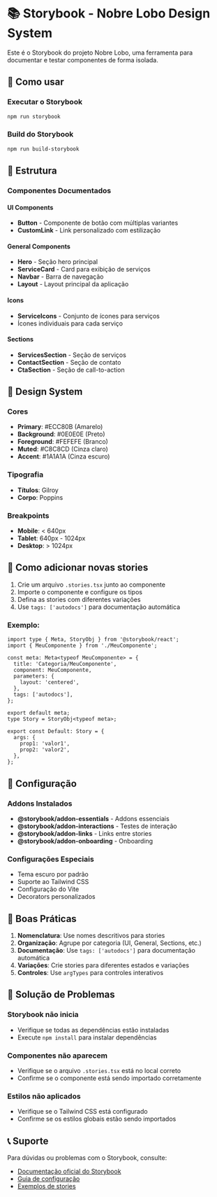 # 📚 Storybook - Nobre Lobo Design System

Este é o Storybook do projeto Nobre Lobo, uma ferramenta para documentar e testar componentes de forma isolada.

## 🚀 Como usar

### Executar o Storybook
```bash
npm run storybook
```

### Build do Storybook
```bash
npm run build-storybook
```

## 📁 Estrutura

### Componentes Documentados

#### UI Components
- **Button** - Componente de botão com múltiplas variantes
- **CustomLink** - Link personalizado com estilização

#### General Components
- **Hero** - Seção hero principal
- **ServiceCard** - Card para exibição de serviços
- **Navbar** - Barra de navegação
- **Layout** - Layout principal da aplicação

#### Icons
- **ServiceIcons** - Conjunto de ícones para serviços
- Ícones individuais para cada serviço

#### Sections
- **ServicesSection** - Seção de serviços
- **ContactSection** - Seção de contato
- **CtaSection** - Seção de call-to-action

## 🎨 Design System

### Cores
- **Primary**: #ECC80B (Amarelo)
- **Background**: #0E0E0E (Preto)
- **Foreground**: #FEFEFE (Branco)
- **Muted**: #C8C8CD (Cinza claro)
- **Accent**: #1A1A1A (Cinza escuro)

### Tipografia
- **Títulos**: Gilroy
- **Corpo**: Poppins

### Breakpoints
- **Mobile**: < 640px
- **Tablet**: 640px - 1024px
- **Desktop**: > 1024px

## 📝 Como adicionar novas stories

1. Crie um arquivo `.stories.tsx` junto ao componente
2. Importe o componente e configure os tipos
3. Defina as stories com diferentes variações
4. Use `tags: ['autodocs']` para documentação automática

### Exemplo:
```tsx
import type { Meta, StoryObj } from '@storybook/react';
import { MeuComponente } from './MeuComponente';

const meta: Meta<typeof MeuComponente> = {
  title: 'Categoria/MeuComponente',
  component: MeuComponente,
  parameters: {
    layout: 'centered',
  },
  tags: ['autodocs'],
};

export default meta;
type Story = StoryObj<typeof meta>;

export const Default: Story = {
  args: {
    prop1: 'valor1',
    prop2: 'valor2',
  },
};
```

## 🔧 Configuração

### Addons Instalados
- **@storybook/addon-essentials** - Addons essenciais
- **@storybook/addon-interactions** - Testes de interação
- **@storybook/addon-links** - Links entre stories
- **@storybook/addon-onboarding** - Onboarding

### Configurações Especiais
- Tema escuro por padrão
- Suporte ao Tailwind CSS
- Configuração do Vite
- Decorators personalizados

## 🎯 Boas Práticas

1. **Nomenclatura**: Use nomes descritivos para stories
2. **Organização**: Agrupe por categoria (UI, General, Sections, etc.)
3. **Documentação**: Use `tags: ['autodocs']` para documentação automática
4. **Variações**: Crie stories para diferentes estados e variações
5. **Controles**: Use `argTypes` para controles interativos

## 🐛 Solução de Problemas

### Storybook não inicia
- Verifique se todas as dependências estão instaladas
- Execute `npm install` para instalar dependências

### Componentes não aparecem
- Verifique se o arquivo `.stories.tsx` está no local correto
- Confirme se o componente está sendo importado corretamente

### Estilos não aplicados
- Verifique se o Tailwind CSS está configurado
- Confirme se os estilos globais estão sendo importados

## 📞 Suporte

Para dúvidas ou problemas com o Storybook, consulte:
- [Documentação oficial do Storybook](https://storybook.js.org/docs)
- [Guia de configuração](https://storybook.js.org/docs/react/configure/overview)
- [Exemplos de stories](https://storybook.js.org/docs/react/writing-stories/introduction)
